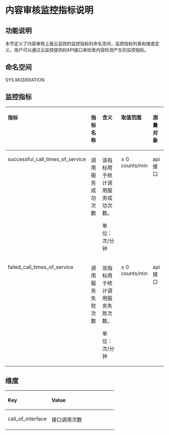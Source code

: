 # 内容审核监控指标说明<a name="ZH-CN_TOPIC_0137158206"></a>

## 功能说明<a name="section59820001153251"></a>

本节定义了内容审核上报云监控的监控指标的命名空间，监控指标列表和维度定义，用户可以通过云监控提供的API接口来检索内容检测产生的监控指标。

## 命名空间<a name="section172651386227"></a>

SYS.MODERATION

## 监控指标<a name="section18266133811225"></a>

<a name="table102675383222"></a>
<table><thead align="left"><tr id="row726893842214"><th class="cellrowborder" valign="top" width="15.606060606060607%" id="mcps1.1.6.1.1"><p id="p20269183892219"><a name="p20269183892219"></a><a name="p20269183892219"></a>指标</p>
</th>
<th class="cellrowborder" valign="top" width="14.595959595959595%" id="mcps1.1.6.1.2"><p id="p16270153816220"><a name="p16270153816220"></a><a name="p16270153816220"></a>指标名称</p>
</th>
<th class="cellrowborder" valign="top" width="33.02020202020202%" id="mcps1.1.6.1.3"><p id="p527115383221"><a name="p527115383221"></a><a name="p527115383221"></a>含义</p>
</th>
<th class="cellrowborder" valign="top" width="20.626262626262626%" id="mcps1.1.6.1.4"><p id="p202711238192210"><a name="p202711238192210"></a><a name="p202711238192210"></a>取值范围</p>
</th>
<th class="cellrowborder" valign="top" width="16.15151515151515%" id="mcps1.1.6.1.5"><p id="p52723385226"><a name="p52723385226"></a><a name="p52723385226"></a>测量对象</p>
</th>
</tr>
</thead>
<tbody><tr id="row472618584223"><td class="cellrowborder" valign="top" width="15.606060606060607%" headers="mcps1.1.6.1.1 "><p id="p15939133720412"><a name="p15939133720412"></a><a name="p15939133720412"></a>successful_call_times_of_service</p>
</td>
<td class="cellrowborder" valign="top" width="14.595959595959595%" headers="mcps1.1.6.1.2 "><p id="p1939103719410"><a name="p1939103719410"></a><a name="p1939103719410"></a>调用服务成功次数</p>
</td>
<td class="cellrowborder" valign="top" width="33.02020202020202%" headers="mcps1.1.6.1.3 "><p id="p1993973734113"><a name="p1993973734113"></a><a name="p1993973734113"></a>该指标用于统计调用服务成功次数。</p>
<p id="p1584115094113"><a name="p1584115094113"></a><a name="p1584115094113"></a>单位：次/分钟</p>
</td>
<td class="cellrowborder" valign="top" width="20.626262626262626%" headers="mcps1.1.6.1.4 "><p id="p1431964322314"><a name="p1431964322314"></a><a name="p1431964322314"></a>≥ 0 counts/min</p>
</td>
<td class="cellrowborder" valign="top" width="16.15151515151515%" headers="mcps1.1.6.1.5 "><p id="p1932044312237"><a name="p1932044312237"></a><a name="p1932044312237"></a>api接口</p>
</td>
</tr>
<tr id="row2272193812219"><td class="cellrowborder" valign="top" width="15.606060606060607%" headers="mcps1.1.6.1.1 "><p id="p1093973754113"><a name="p1093973754113"></a><a name="p1093973754113"></a>failed_call_times_of_service</p>
</td>
<td class="cellrowborder" valign="top" width="14.595959595959595%" headers="mcps1.1.6.1.2 "><p id="p149391637104111"><a name="p149391637104111"></a><a name="p149391637104111"></a>调用服务失败次数</p>
</td>
<td class="cellrowborder" valign="top" width="33.02020202020202%" headers="mcps1.1.6.1.3 "><p id="p193913373413"><a name="p193913373413"></a><a name="p193913373413"></a>该指标用于统计调用服务失败次数。</p>
<p id="p188851551423"><a name="p188851551423"></a><a name="p188851551423"></a>单位：次/分钟</p>
</td>
<td class="cellrowborder" valign="top" width="20.626262626262626%" headers="mcps1.1.6.1.4 "><p id="p157383287546"><a name="p157383287546"></a><a name="p157383287546"></a>≥ 0 counts/min</p>
</td>
<td class="cellrowborder" valign="top" width="16.15151515151515%" headers="mcps1.1.6.1.5 "><p id="p1576471784413"><a name="p1576471784413"></a><a name="p1576471784413"></a>api接口</p>
</td>
</tr>
</tbody>
</table>

## 维度<a name="section102905383226"></a>

<a name="table13291038182217"></a>
<table><thead align="left"><tr id="row13292153862219"><th class="cellrowborder" valign="top" width="40.400000000000006%" id="mcps1.1.3.1.1"><p id="p17292638192211"><a name="p17292638192211"></a><a name="p17292638192211"></a>Key</p>
</th>
<th class="cellrowborder" valign="top" width="59.599999999999994%" id="mcps1.1.3.1.2"><p id="p92938385226"><a name="p92938385226"></a><a name="p92938385226"></a>Value</p>
</th>
</tr>
</thead>
<tbody><tr id="row1429373812228"><td class="cellrowborder" valign="top" width="40.400000000000006%" headers="mcps1.1.3.1.1 "><p id="p178643281443"><a name="p178643281443"></a><a name="p178643281443"></a>call_of_interface</p>
</td>
<td class="cellrowborder" valign="top" width="59.599999999999994%" headers="mcps1.1.3.1.2 "><p id="p986422814446"><a name="p986422814446"></a><a name="p986422814446"></a>接口调用次数</p>
</td>
</tr>
</tbody>
</table>


